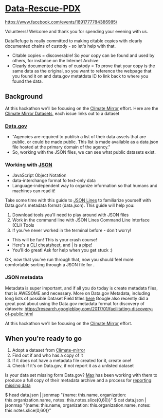 # [Data-Rescue-PDX](http://calagator.org/events/1250471401)
https://www.facebook.com/events/1891777784386985/

Volunteers! Welcome and thank you for spending your evening with us.

DataRefuge is really committed to making citable copies with clearly documented chains of custody - so let's help with that. 

- Citable copies = discoverable! So your copy can be found and used by others, for instance on the Internet Archive
- Clearly documented chains of custody = To prove that your copy is the same data as the original, so you want to reference the webpage that you found it on and data.gov metatdata ID to link back to where you found the data.

## Background

At this hackathon we'll be focusing on the [Climate Mirror](https://github.com/climate-mirror/how-to-help) effort.
Here are the [Climate Mirror Datasets](https://github.com/climate-mirror/datasets/issues), each issue links out to a dataset
  
### [Data.gov](https://www.data.gov/about)

 - "Agencies are required to publish a list of their data assets that are public, or could be made public. This list is made available as a data.json file hosted at the primary domain of the agency."
 - So, working with the JSON files, we can see what public datasets exist.
 
### Working with [JSON](http://www.json.org/)

 - JavaScript Object Notation
 - data-interchange format fo text-only data 
 - Language-independent way to organize information so that humans and machines can read it!

Take some time with this guide to [JSON Lines](https://github.com/jsonlines/guide) to familiarize yourself with Data.gov's metadata format (data.json). This guide will help you:

1. Download tools you'll need to play around with JSON files
2. Work in the command line with JSON Lines Command Line Interface (CLI) Tools 
3. If you've never worked in the terminal before - don't worry! 
  - This will be fun! This is your crash course! 
  - Here's a [CLI cheatsheet](https://github.com/daniellecrobinson/terminal-mac-cheatsheet), and | is a [pipe](https://en.wikipedia.org/wiki/Pipeline_(Unix))!
  - You'll do great! Ask for help when you get stuck :)

OK, now that you've run through that, now you should feel more comfortable sorting through a JSON file for .

### JSON metadata

Metadata is super important, and if all you do today is create metadata files, that is AWESOME and necessary.
More on Data.gov Metadata, including long lists of possible Dataset Field titles [here](https://project-open-data.cio.gov/v1.1/schema/)
Google also recently did a great post about using the Data.gov metadata format for discovery of datasets: https://research.googleblog.com/2017/01/facilitating-discovery-of-public.html

At this hackathon we'll be focusing on the [Climate Mirror](https://github.com/climate-mirror/how-to-help) effort.

## When you're ready to go

1. Adopt a dataset from [Climate-mirror](https://github.com/climate-mirror/datasets/issues)
2. Find out if and who has a copy of it
3. If it does not have a metadata file created for it, create one!
4. Check if it's on Data.gov, if not report it as a unlisted dataset

Is your data set missing form Data.gov? [Max](https://github.com/maxogden) has been working with them to produce a full copy of their metadata archive and a process for [reporting missing data](https://www.data.gov/developers/archiving)


$ head data.json | jsonmap "{name: this.name, organization: this.organization.name, notes: this.notes.slice(0,60)}" 
$ cat data.json | jsonmap "{name: this.name, organization: this.organization.name, notes: this.notes.slice(0,60)}"


